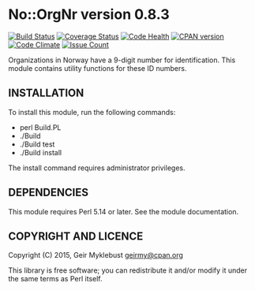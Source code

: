 No::OrgNr version 0.8.3
=======================

[![Build Status](https://travis-ci.org/geirmyk/No-OrgNr.svg?branch=master)](https://travis-ci.org/geirmyk/No-OrgNr)
[![Coverage Status](https://coveralls.io/repos/github/geirmyk/No-OrgNr/badge.svg?branch=master)](https://coveralls.io/github/geirmyk/No-OrgNr?branch=master)
[![Code Health](https://landscape.io/github/geirmyk/No-OrgNr/master/landscape.svg?style=flat)](https://landscape.io/github/geirmyk/No-OrgNr/master)
[![CPAN version](https://badge.fury.io/pl/No-OrgNr.svg)](https://badge.fury.io/pl/No-OrgNr)
[![Code Climate](https://codeclimate.com/github/thoughtbot/paperclip/badges/gpa.svg)](https://codeclimate.com/github/geirmyk/No-OrgNr)
[![Issue Count](https://codeclimate.com/github/geirmyk/No-OrgNr/badges/issue_count.svg)](https://codeclimate.com/github/geirmyk/No-OrgNr)

Organizations in Norway have a 9-digit number for identification. This module contains utility
functions for these ID numbers.


INSTALLATION
------------

To install this module, run the following commands:

  * perl Build.PL
  * ./Build
  * ./Build test
  * ./Build install

The install command requires administrator privileges.


DEPENDENCIES
------------

This module requires Perl 5.14 or later. See the module documentation.


COPYRIGHT AND LICENCE
---------------------

Copyright (C) 2015, Geir Myklebust <geirmy@cpan.org>

This library is free software; you can redistribute it and/or modify it under the same terms as Perl
itself.
